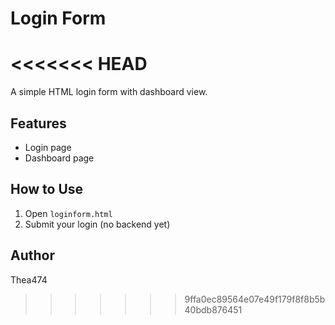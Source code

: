 # Login Form
<<<<<<< HEAD
=======

A simple HTML login form with dashboard view.

## Features
- Login page
- Dashboard page

## How to Use
1. Open `loginform.html`
2. Submit your login (no backend yet)

## Author
Thea474
>>>>>>> 9ffa0ec89564e07e49f179f8f8b5b40bdb876451
